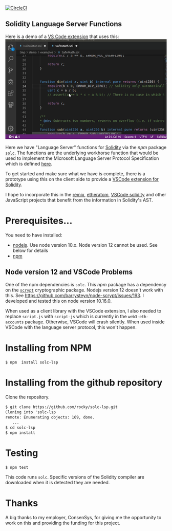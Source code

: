 [![CircleCI](https://circleci.com/gh/rocky/solc-lsp.svg?style=svg)](https://circleci.com/gh/rocky/solc-lsp)

Solidity Language Server Functions
------------------------------------------

Here is a demo of a [VS Code extension](https://github.com/rocky/solc-vscode) that uses this:
![extension demo](https://github.com/rocky/solc-vscode/blob/master/screenshots/vscode-demo.gif "Hover and LSP functions")

Here we have "Language Server" functions for [Solidity](https://solidity.readthedocs.io/) via the _npm_ package [`solc`](https://www.npmjs.com/package/solc).
The functions are the underlying workhorse function that would be used to implement the Microsoft Language Server Protocol Specification which is defined [here](https://microsoft.github.io/language-server-protocol/specification).

To get started and make sure what we have is complete, there is a prototype using this on the client side to provide a [VSCode extension for Solidity](https://github.com/rocky/vscode-solidity).

I hope to incorporate this in the [remix](https://remix-ide.readthedocs.io/en/latest/), [etheratom](https://atom.io/packages/etheratom), [VSCode solidity](https://marketplace.visualstudio.com/items?itemName=JuanBlanco.solidity) and other JavaScript projects that benefit from the information in Solidity's AST.


# Prerequisites...

You need to have installed:

* [nodejs](https://nodejs.org/en/). Use node version 10.x. Node version 12 cannot be used. See below for details
* [npm](https://www.npmjs.com/get-npm)

## Node version 12 and VSCode Problems

One of the npm dependencies is `solc`. This _npm_ package has a dependency on the [`scrypt`](https://www.npmjs.com/package/scrypt) cryptographic package. Nodejs version 12
doesn't work with this. See https://github.com/barrysteyn/node-scrypt/issues/193. I developed and tested this on node version 10.16.0.

When used as a client library with the VSCode extension, I also needed to replace `script.js` with `script-js` which is currently in the `web3-eth-accounts` package.  Otherwise, VSCode will crash silently. When used inside VSCode with the language server protocol, this won't happen.


# Installing from NPM

```console
$ npm  install solc-lsp
```

# Installing from the github repository

Clone the repository.

```console
$ git clone https://github.com/rocky/solc-lsp.git
Cloning into 'solc-lsp
remote: Enumerating objects: 169, done.
   ...
$ cd solc-lsp
$ npm install
```

# Testing

```console
$ npm test
```

This code runs `solc`. Specific versions of the Solidity compiler are downloaded when it is detected they are needed.

# Thanks

A big thanks to my employer, ConsenSys, for giving me the opportunity to work on this and providing the funding for this project.
